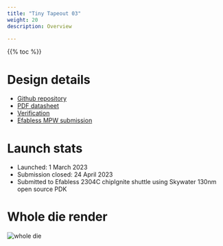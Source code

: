 ```yaml
---
title: "Tiny Tapeout 03"
weight: 20
description: Overview

---
```


{{% toc %}}

# Design details

* [Github repository](https://github.com/TinyTapeout/tinytapeout-03)
* [PDF datasheet](https://github.com/TinyTapeout/tinytapeout-03/raw/tt03/datasheet.pdf)
* [Verification](https://github.com/TinyTapeout/tinytapeout-03/blob/tt03/VERIFICATION.md)
* [Efabless MPW submission](https://platform.efabless.com/projects/1971)

# Launch stats

* Launched: 1 March 2023
* Submission closed: 24 April 2023
* Submitted to Efabless 2304C chipIgnite shuttle using Skywater 130nm open source PDK

<!--
# Project statistics

* TBA
-->

# Whole die render

![whole die](images/tinytapeout-03.png)

<!--
# Project Showcase

* TBA

# Testimonials / Endorsements

An educational chip development workflow entirely in-browser, 
from graphic entry to GDSII output for #sky130! Stunning work by 
@matthewvenn to make an opaque area of technology accessible.

---
Last week I designed an integrated circuit for #tinytapeout, my first digital circuit design not to include any kind of cpu.

---
I still can't get over how smooth the ASIC design workflow of the #tinytapeout is 

---
Thank you @matthewvenn and everyone who made #tinytapeout happen! I made a simple counter FSM based on a UTexas presentation (linked below), but I made it all on my new Steamdeck!

---
Created a 128-Bit Memory (8 x 16-Bit Blocks) custom ASIC. I hope it will be manufactured in next shuttle run.
Aside from that, It was amazing how seamless and easy was the whole process.

---
More on [Twitter](https://twitter.com/search?q=tinytapeout).

-->

